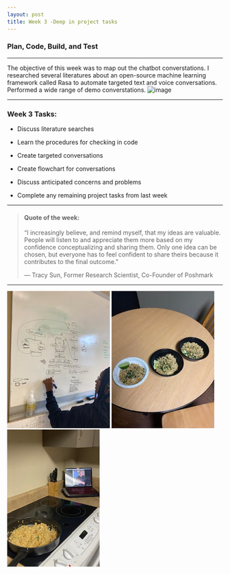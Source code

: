 ```yaml
---
layout: post
title: Week 3 -Deep in project tasks
---
```


### Plan, Code, Build, and Test

----

The objective of this week was to map out the chatbot converstations. I researched several literatures about an open-source machine learning framework called Rasa to automate targeted text and voice conversations. Performed a wide range of demo converstations. 
<img width="187" alt="image" src="https://user-images.githubusercontent.com/84195701/207323730-ba8dfdbe-9cdd-4019-906a-46b33440eed2.png">


----

### Week 3 Tasks:

- Discuss literature searches

- Learn the procedures for checking in code

- Create targeted conversations

- Create flowchart for conversations

- Discuss anticipated concerns and problems

- Complete any remaining project tasks from last week

----

> #### Quote of the week:
> “I increasingly believe, and remind myself, that my ideas are valuable. People will listen to and appreciate them more based on my confidence conceptualizing and sharing them. Only one idea can be chosen, but everyone has to feel confident to share theirs because it contributes to the final outcome.”
>
> — Tracy Sun, Former Research Scientist, Co-Founder of Poshmark

----

![uapwkthree8](/images/uapwkthree8.jpg) ![uapwkthree1](/images/uapwkthree1.jpg) ![uapwkthree2](/images/uapwkthree2.jpg) 
